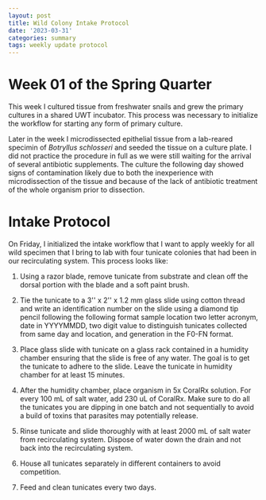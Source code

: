 ```yaml
---
layout: post
title: Wild Colony Intake Protocol
date: '2023-03-31'
categories: summary
tags: weekly update protocol
---
```


# Week 01 of the Spring Quarter

This week I cultured tissue from freshwater snails and grew the primary cultures in a shared UWT incubator. This process was necessary to initialize the workflow for starting any form of primary culture.

Later in the week I microdissected epithelial tissue from a lab-reared specimin of *Botryllus schlosseri* and seeded the tissue on a culture plate. I did not practice the procedure in full as we were still waiting for the arrival of several antibiotic supplements. The culture the following day showed signs of contamination likely due to both the inexperience with microdissection of the tissue and because of the lack of antibiotic treatment of the whole organism prior to dissection. 

# Intake Protocol

On Friday, I initialized the intake workflow that I want to apply weekly for all wild specimen that I bring to lab with four tunicate colonies that had been in our recirculating system. This process looks like:

1. Using a razor blade, remove tunicate from substrate and clean off the dorsal portion with the blade and a soft paint brush.

2. Tie the tunicate to a 3'' x 2'' x 1.2 mm glass slide using cotton thread and write an identification number on the slide using a diamond tip pencil following the following format sample location two letter acronym, date in YYYYMMDD, two digit value to distinguish tunicates collected from same day and location, and generation in the F0-FN format. 

3. Place glass slide with tunicate on a glass rack contained in a humidity chamber ensuring that the slide is free of any water. The goal is to get the tunicate to adhere to the slide. Leave the tunicate in humidity chamber for at least 15 minutes.

4. After the humidity chamber, place organism in 5x CoralRx solution. For every 100 mL of salt water, add 230 uL of CoralRx. Make sure to do all the tunicates you are dipping in one batch and not sequentially to avoid a build of toxins that parasites may potentially release. 

5. Rinse tunicate and slide thoroughly with at least 2000 mL of salt water from recirculating system. Dispose of water down the drain and not back into the recirculating system.

6. House all tunicates separately in different containers to avoid competition.

7. Feed and clean tunicates every two days.
